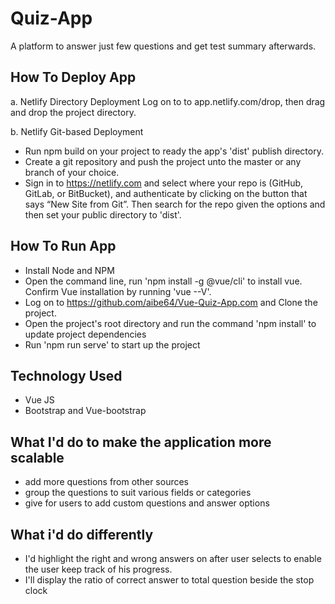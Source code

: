 # Quiz-App
A platform to answer just few questions and get test summary afterwards.

## How To Deploy App
a. Netlify Directory Deployment
   Log on to to app.netlify.com/drop, then drag and drop the project directory.
   
b. Netlify Git-based Deployment
   - Run npm build on your project to ready the app's 'dist' publish directory.
   - Create a git repository and push the project unto the master or any branch of your choice.
   - Sign in to https://netlify.com and select where your repo is (GitHub, GitLab, or BitBucket), and authenticate by clicking on the button that says “New Site from Git”.
     Then search for the repo given the options and then set your public directory to 'dist'.

## How To Run App
- Install Node and NPM
- Open the command line, run 'npm install -g @vue/cli' to install vue. Confirm Vue installation by running 'vue --V'.
- Log on to https://github.com/aibe64/Vue-Quiz-App.com and Clone the project.
- Open the project's root directory and run the command 'npm install' to update project dependencies
- Run 'npm run serve' to start up the project

## Technology Used
-  Vue JS
-  Bootstrap and Vue-bootstrap

## What I'd do to make the application more scalable
-  add more questions from other sources
-  group the questions to suit various fields or categories
-  give for users to add custom questions and answer options

## What i'd do differently
-  I'd highlight the right and wrong answers on after user selects to enable the user keep track of his progress.
-  I'll display the ratio of correct answer to total question beside the stop clock
